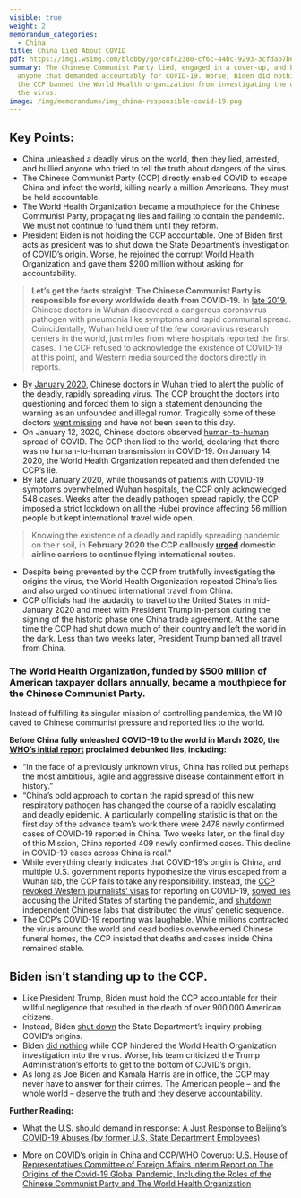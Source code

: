 ```yaml
---
visible: true
weight: 2
memorandum_categories:
  - China
title: China Lied About COVID
pdf: https://img1.wsimg.com/blobby/go/c8fc2380-cf6c-44bc-9293-3cfdab7b0a2e/downloads/POLARIS%20CCP%20Covid%20Responsibility%20.pdf?ver=1648137353991
summary: The Chinese Communist Party lied, engaged in a cover-up, and bullied
  anyone that demanded accountably for COVID-19. Worse, Biden did nothing when
  the CCP banned the World Health organization from investigating the origins of
  the virus.
image: /img/memorandums/img_china-responsible-covid-19.png
---
```


## Key Points: 

- China unleashed a deadly virus on the world, then they lied, arrested, and bullied anyone who tried to tell the truth about dangers of the virus. 
- The Chinese Communist Party (CCP) directly enabled COVID to escape China and infect the world, killing nearly a million Americans. They must be held accountable.  
- The World Health Organization became a mouthpiece for the Chinese Communist Party, propagating lies and failing to contain the pandemic. We must not continue to fund them until they reform. 
- President Biden is not holding the CCP accountable. One of Biden first acts as president was to shut down the State Department’s investigation of COVID’s origin. Worse, he rejoined the corrupt World Health Organization and gave them $200 million without asking for accountability.  


> **Let’s get the facts straight: The Chinese Communist Party is responsible for every worldwide death from COVID-19.** In [late 2019](https://www.reuters.com/article/us-china-health-pneumonia-idUSKBN1YZ0GP), Chinese doctors in Wuhan discovered a dangerous coronavirus pathogen with pneumonia like symptoms and rapid communal spread. Coincidentally, Wuhan held one of the few coronavirus research centers in the world, just miles from where hospitals reported the first cases. The CCP refused to acknowledge the existence of COVID-19 at this point, and Western media sourced the doctors directly in reports. 

- By [January 2020](https://www.nytimes.com/2020/02/06/world/asia/chinese-doctor-Li-Wenliang-coronavirus.html), Chinese doctors in Wuhan tried to alert the public of the deadly, rapidly spreading virus. The CCP brought the doctors into questioning and forced them to sign a statement denouncing the warning as an unfounded and illegal rumor. Tragically some of these doctors [went missing](https://polaris-us.org/ccp-covid-19-cover-up-1) and have not been seen to this day. 
- On January 12, 2020, Chinese doctors observed [human-to-human](https://www.cnn.com/interactive/2021/02/asia/china-wuhan-covid-truthtellers-intl-hnk-dst/) spread of COVID. The CCP then lied to the world, declaring that there was no human-to-human transmission in COVID-19. On January 14, 2020, the World Health Organization repeated and then defended the CCP’s lie. 
- By late January 2020, while thousands of patients with COVID-19 symptoms overwhelmed Wuhan hospitals, the CCP only acknowledged 548 cases. 
Weeks after the deadly pathogen spread rapidly, the CCP imposed a strict lockdown on all the Hubei province affecting 56 million people but kept international travel wide open.  


> Knowing the existence of a deadly and rapidly spreading pandemic on their soil, in **February 2020 the CCP callously [urged](https://www.reuters.com/article/us-china-health-airlines/chinas-airlines-told-not-to-axe-global-flights-as-thousands-cut-idUSKBN1ZY0E5) domestic airline carriers to continue flying international routes**.

- Despite being prevented by the CCP from truthfully investigating the origins the virus, the World Health Organization repeated China’s lies and also urged continued international travel from China.  
- CCP officials had the audacity to travel to the United States in mid-January 2020 and meet with President Trump in-person during the signing of the historic phase one China trade agreement. At the same time the CCP had shut down much of their country and left the world in the dark. Less than two weeks later, President Trump banned all travel from China.  

### The World Health Organization, funded by $500 million of American taxpayer dollars annually, became a mouthpiece for the Chinese Communist Party. 

Instead of fulfilling its singular mission of controlling pandemics, the WHO caved to Chinese communist pressure and reported lies to the world. 


**Before China fully unleashed COVID-19 to the world in March 2020, the [WHO’s initial report](https://www.who.int/docs/default-source/coronaviruse/who-china-joint-mission-on-covid-19-final-report.pdf) proclaimed debunked lies, including:**

- “In the face of a previously unknown virus, China has rolled out perhaps the most ambitious, agile and aggressive disease containment effort in history.” 
- “China’s bold approach to contain the rapid spread of this new respiratory pathogen has changed the course of a rapidly escalating and deadly epidemic. A particularly compelling statistic is that on the first day of the advance team’s work there were 2478 newly confirmed cases of COVID-19 reported in China. Two weeks later, on the final day of this Mission, China reported 409 newly confirmed cases. This decline in COVID-19 cases across China is real." 
- While everything clearly indicates that COVID-19’s origin is China, and multiple U.S. government reports hypothesize the virus escaped from a Wuhan lab, the CCP fails to take any responsibility. Instead, the [CCP revoked Western journalists’ visas](https://www.wsj.com/articles/china-expels-three-wall-street-journal-reporters-11582100355) for reporting on COVID-19, [sowed lies](https://www.nytimes.com/2020/03/13/world/asia/coronavirus-china-conspiracy-theory.html) accusing the United States of starting the pandemic, and [shutdown](https://www.scmp.com/news/china/society/article/3052966/chinese-laboratory-first-shared-coronavirus-genome-world-ordered) independent Chinese labs that distributed the virus’ genetic sequence.  
- The CCP’s COVID-19 reporting was laughable. While millions contracted the virus around the world and dead bodies overwhelemed Chinese funeral homes, the CCP insisted that deaths and cases inside China remained stable. 


## Biden isn’t standing up to the CCP. 

- Like President Trump, Biden must hold the CCP accountable for their willful negligence that resulted in the death of over 900,000 American citizens.  
- Instead, Biden [shut down](https://nypost.com/2021/05/25/biden-team-shut-down-inquiry-to-prove-lab-link-to-covid-report/) the State Department’s inquiry probing COVID’s origins. 
- Biden [did nothing](https://www.cnn.com/2021/01/05/china/china-blocks-who-team-coronavirus-intl-hnk/index.html) while CCP hindered the World Health Organization investigation into the virus. Worse, his team criticized the Trump Administration’s efforts to get to the bottom of COVID’s origin.
- As long as Joe Biden and Kamala Harris are in office, the CCP may never have to answer for their crimes. The American people – and the whole world – deserve the truth and they deserve accountability.  


**Further Reading:**

- What the U.S. should demand in response: [A Just Response to Beijing’s COVID-19 Abuses (by former U.S. State Department Employees)](https://www.hudson.org/research/16979-a-just-response-to-beijing-s-covid-19-abuses) 

- More on COVID’s origin in China and CCP/WHO Coverup: [U.S. House of Representatives Committee of Foreign Affairs Interim Report on The Origins of the Covid-19 Global Pandemic, Including the Roles of the Chinese Communist Party and The World Health Organization](https://gop-foreignaffairs.house.gov/wp-content/uploads/2020/08/Interim-Minority-Report-on-the-Origins-of-the-COVID-19-Global-Pandemic-Including-the-Roles-of-the-CCP-and-WHO-8.17.20.pdf)